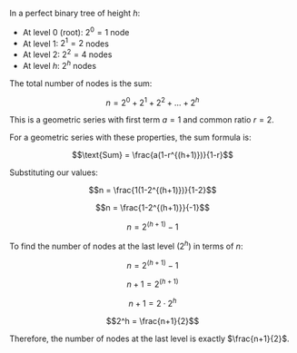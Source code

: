 
In a perfect binary tree of height $h$:

- At level 0 (root): $2^0 = 1$ node
- At level 1: $2^1 = 2$ nodes
- At level 2: $2^2 = 4$ nodes
- At level $h$: $2^h$ nodes

The total number of nodes is the sum:

$$n = 2^0 + 2^1 + 2^2 + \ldots + 2^h$$

This is a geometric series with first term $a = 1$ and common ratio $r = 2$.

For a geometric series with these properties, the sum formula is:

$$\text{Sum} = \frac{a(1-r^{(h+1)})}{1-r}$$

Substituting our values:

$$n = \frac{1(1-2^{(h+1)})}{1-2}$$

$$n = \frac{1-2^{(h+1)}}{-1}$$

$$n = 2^{(h+1)} - 1$$

To find the number of nodes at the last level ($2^h$) in terms of $n$:

$$n = 2^{(h+1)} - 1$$

$$n + 1 = 2^{(h+1)}$$

$$n + 1 = 2 \cdot 2^h$$

$$2^h = \frac{n+1}{2}$$

Therefore, the number of nodes at the last level is exactly $\frac{n+1}{2}$.